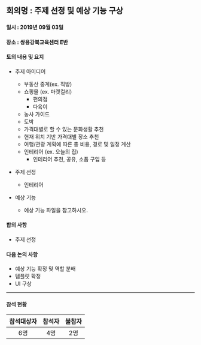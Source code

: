 ## 회의명 : 주제 선정 및 예상 기능 구상

#### 일시 : 2019년 09월 03일

#### 장소 : 쌍용강북교육센터 E반

#### 토의 내용 및 요지
   + 주제 아이디어
     - 부동산 중계(ex. 직방)
     - 쇼핑몰 (ex. 마켓컬리)
        + 편의점
        + 다육이
     - 농사 가이드
     - 도박
     - 가격대별로 할 수 있는 문화생활 추천
     - 현재 위치 기반 가격대별 장소 추천
     - 여행/관광 계획에 따른 총 비용, 경로 및 일정 계산
     - 인테리어 (ex. 오늘의 집)
        + 인테리어 추천, 공유, 소품 구입 등
        
   + 주제 선정
     - 인테리어
     
   + 예상 기능
     - 예상 기능 파일을 참고하시오.
   
#### 합의 사항
   + 주제 선정
    
#### 다음 논의 사항
   + 예상 기능 확정 및 역할 분배
   + 템플릿 확정
   + UI 구상
---
#### 참석 현황
| 참석대상자 | 참석자 | 불참자 |
|:--------:|:--------:|:--------:|
| 6명 | 4명 | 2명 |
